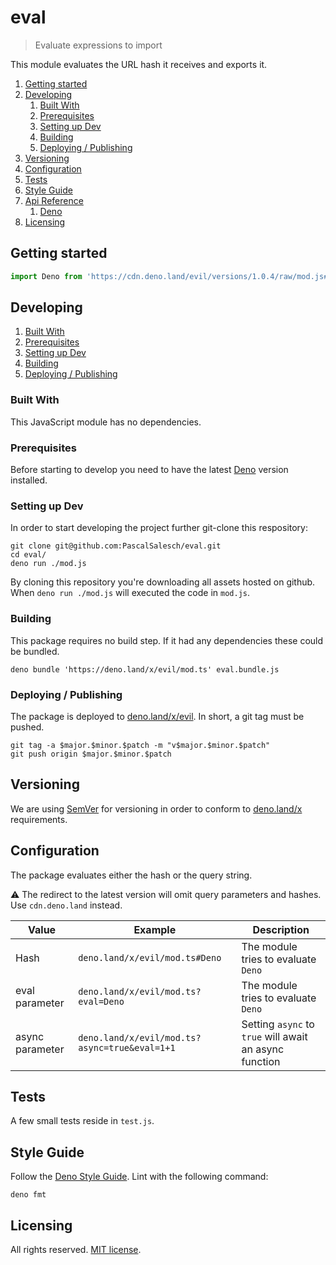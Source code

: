 # eval
> Evaluate expressions to import

This module evaluates the URL hash it receives and exports it.

1. [Getting started](#getting-started)
2. [Developing](#developing)
    1. [Built With](#built-with)
    2. [Prerequisites](#prerequisites)
    3. [Setting up Dev](#setting-up-dev)
    4. [Building](#building)
    5. [Deploying / Publishing](#deploying--publishing)
3. [Versioning](#versioning)
4. [Configuration](#configuration)
5. [Tests](#tests)
6. [Style Guide](#style-guide)
7. [Api Reference](#api-reference)
    1. [Deno](#deno)
8. [Licensing](#licensing)




## Getting started

```js
import Deno from 'https://cdn.deno.land/evil/versions/1.0.4/raw/mod.js#Deno';
```



## Developing

1. [Built With](#built-with)
2. [Prerequisites](#prerequisites)
3. [Setting up Dev](#setting-up-dev)
4. [Building](#building)
5. [Deploying / Publishing](#deploying--publishing)



### Built With

This JavaScript module has no dependencies.



### Prerequisites

Before starting to develop you need to have the latest [Deno](https://deno.land/) version installed.



### Setting up Dev

In order to start developing the project further git-clone this respository:

```shell
git clone git@github.com:PascalSalesch/eval.git
cd eval/
deno run ./mod.js
```

By cloning this repository you're downloading all assets hosted on github.
When `deno run ./mod.js` will executed the code in `mod.js`.



### Building

This package requires no build step. If it had any dependencies these could be bundled.

```shell
deno bundle 'https://deno.land/x/evil/mod.ts' eval.bundle.js
```


### Deploying / Publishing

The package is deployed to [deno.land/x/evil](https://deno.land/x/evil). In short, a git tag must be pushed.

```shell
git tag -a $major.$minor.$patch -m "v$major.$minor.$patch"
git push origin $major.$minor.$patch
```



## Versioning

We are using [SemVer](http://semver.org/) for versioning in order to conform to [deno.land/x](https://deno.land/x/#info) requirements.




## Configuration

The package evaluates either the hash or the query string.

:warning: The redirect to the latest version will omit query parameters and hashes. Use `cdn.deno.land` instead.

| Value           | Example                                       | Description                                            |
| --------------- | --------------------------------------------- | ------------------------------------------------------ |
| Hash            | `deno.land/x/evil/mod.ts#Deno`                | The module tries to evaluate `Deno`                    |
| eval parameter  | `deno.land/x/evil/mod.ts?eval=Deno`           | The module tries to evaluate `Deno`                    |
| async parameter | `deno.land/x/evil/mod.ts?async=true&eval=1+1` | Setting `async` to `true` will await an async function |



## Tests

A few small tests reside in `test.js`.



## Style Guide

Follow the [Deno Style Guide](https://deno.land/manual/contributing/style_guide).
Lint with the following command:

```shell
deno fmt
```




## Licensing

All rights reserved. [MIT license](https://github.com/PascalSalesch/eval/blob/main/LICENSE).
